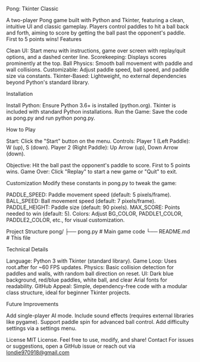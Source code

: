 Pong: Tkinter Classic



A two-player Pong game built with Python and Tkinter, featuring a clean, intuitive UI and classic gameplay. Players control paddles to hit a ball back and forth, 
aiming to score by getting the ball past the opponent's paddle. First to 5 points wins!
Features

Clean UI: Start menu with instructions, game over screen with replay/quit options, and a dashed center line.
Scorekeeping: Displays scores prominently at the top.
Ball Physics: Smooth ball movement with paddle and wall collisions.
Customizable: Adjust paddle speed, ball speed, and paddle size via constants.
Tkinter-Based: Lightweight, no external dependencies beyond Python's standard library.


Installation

Install Python: Ensure Python 3.6+ is installed (python.org). Tkinter is included with standard Python installations.
Run the Game: Save the code as pong.py and run python pong.py.

How to Play

Start: Click the "Start" button on the menu.
Controls:
Player 1 (Left Paddle): W (up), S (down).
Player 2 (Right Paddle): Up Arrow (up), Down Arrow (down).


Objective: Hit the ball past the opponent's paddle to score. First to 5 points wins.
Game Over: Click "Replay" to start a new game or "Quit" to exit.

Customization
Modify these constants in pong.py to tweak the game:

PADDLE_SPEED: Paddle movement speed (default: 5 pixels/frame).
BALL_SPEED: Ball movement speed (default: 7 pixels/frame).
PADDLE_HEIGHT: Paddle size (default: 90 pixels).
MAX_SCORE: Points needed to win (default: 5).
Colors: Adjust BG_COLOR, PADDLE1_COLOR, PADDLE2_COLOR, etc., for visual customization.

Project Structure
pong/
├── pong.py              # Main game code
└── README.md            # This file

Technical Details

Language: Python 3 with Tkinter (standard library).
Game Loop: Uses root.after for ~60 FPS updates.
Physics: Basic collision detection for paddles and walls, with random ball direction on reset.
UI: Dark blue background, red/blue paddles, white ball, and clear Arial fonts for readability.
GitHub Appeal: Simple, dependency-free code with a modular class structure, ideal for beginner Tkinter projects.

Future Improvements

Add single-player AI mode.
Include sound effects (requires external libraries like pygame).
Support paddle spin for advanced ball control.
Add difficulty settings via a settings menu.

License
MIT License. Feel free to use, modify, and share!
Contact
For issues or suggestions, open a GitHub issue or reach out via londie970918@gmail.com
